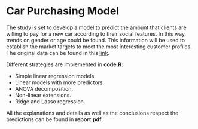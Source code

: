 # Car Purchasing Model

The study is set to develop a model to predict the amount that clients are willing to pay for a new car according to their social features. In this way, trends on gender or age could be found. This information will be used to establish the market targets to meet the most interesting customer profiles. The original data can be found in this [link](https://www.kaggle.com/datasets/dev0914sharma/car-purchasing-model).

Different strategies are implemented in **code.R**:

* Simple linear regression models.
* Linear models with more predictors.
* ANOVA decomposition.
* Non-linear extensions.
* Ridge and Lasso regression.

All the explanations and details as well as the conclusions respect the predictions can be found in **report.pdf**.





